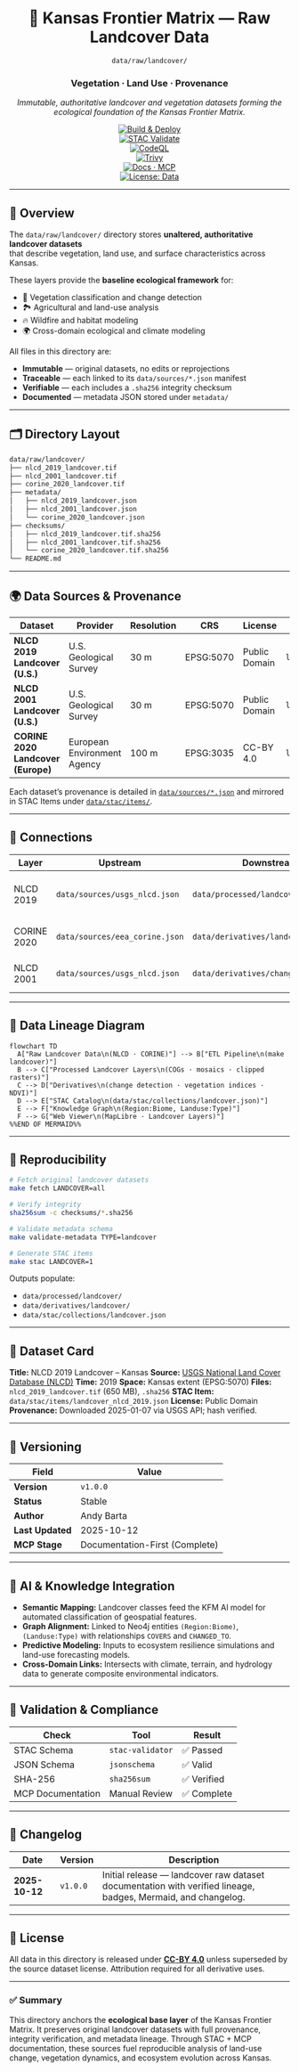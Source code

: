 <div align="center">

# 🌾 Kansas Frontier Matrix — Raw Landcover Data  
`data/raw/landcover/`

### **Vegetation · Land Use · Provenance**  
*Immutable, authoritative landcover and vegetation datasets forming the ecological foundation of the Kansas Frontier Matrix.*

[![Build & Deploy](https://github.com/bartytime4life/Kansas-Frontier-Matrix/actions/workflows/site.yml/badge.svg)](../../../.github/workflows/site.yml)  
[![STAC Validate](https://img.shields.io/badge/STAC-validate-teal)](../../../.github/workflows/stac-validate.yml)  
[![CodeQL](https://github.com/bartytime4life/Kansas-Frontier-Matrix/actions/workflows/codeql.yml/badge.svg)](../../../.github/workflows/codeql.yml)  
[![Trivy](https://github.com/bartytime4life/Kansas-Frontier-Matrix/actions/workflows/trivy.yml/badge.svg)](../../../.github/workflows/trivy.yml)  
[![Docs · MCP](https://img.shields.io/badge/Docs-MCP-blueviolet)](../../../docs/)  
[![License: Data](https://img.shields.io/badge/License-CC--BY%204.0-green)](../../../LICENSE)

</div>

---

## 📘 Overview

The `data/raw/landcover/` directory stores **unaltered, authoritative landcover datasets**  
that describe vegetation, land use, and surface characteristics across Kansas.  

These layers provide the **baseline ecological framework** for:
- 🌿 Vegetation classification and change detection  
- 🏞️ Agricultural and land-use analysis  
- 🔥 Wildfire and habitat modeling  
- 🌍 Cross-domain ecological and climate modeling  

All files in this directory are:
- **Immutable** — original datasets, no edits or reprojections  
- **Traceable** — each linked to its `data/sources/*.json` manifest  
- **Verifiable** — each includes a `.sha256` integrity checksum  
- **Documented** — metadata JSON stored under `metadata/`  

---

## 🗂️ Directory Layout

```bash
data/raw/landcover/
├── nlcd_2019_landcover.tif
├── nlcd_2001_landcover.tif
├── corine_2020_landcover.tif
├── metadata/
│   ├── nlcd_2019_landcover.json
│   ├── nlcd_2001_landcover.json
│   └── corine_2020_landcover.json
├── checksums/
│   ├── nlcd_2019_landcover.tif.sha256
│   ├── nlcd_2001_landcover.tif.sha256
│   └── corine_2020_landcover.tif.sha256
└── README.md
````

---

## 🌍 Data Sources & Provenance

| Dataset                            | Provider                    | Resolution | CRS       | License       | STAC ID                 |
| ---------------------------------- | --------------------------- | ---------- | --------- | ------------- | ----------------------- |
| **NLCD 2019 Landcover (U.S.)**     | U.S. Geological Survey      | 30 m       | EPSG:5070 | Public Domain | `landcover_nlcd_2019`   |
| **NLCD 2001 Landcover (U.S.)**     | U.S. Geological Survey      | 30 m       | EPSG:5070 | Public Domain | `landcover_nlcd_2001`   |
| **CORINE 2020 Landcover (Europe)** | European Environment Agency | 100 m      | EPSG:3035 | CC-BY 4.0     | `landcover_corine_2020` |

Each dataset’s provenance is detailed in
[`data/sources/*.json`](../../../data/sources/) and mirrored in STAC Items
under [`data/stac/items/`](../../../data/stac/items/).

---

## 🔗 Connections

| Layer       | Upstream                       | Downstream                           | Purpose                          |
| ----------- | ------------------------------ | ------------------------------------ | -------------------------------- |
| NLCD 2019   | `data/sources/usgs_nlcd.json`  | `data/processed/landcover/`          | Baseline vegetation and land-use |
| CORINE 2020 | `data/sources/eea_corine.json` | `data/derivatives/landcover/`        | Comparative European overlay     |
| NLCD 2001   | `data/sources/usgs_nlcd.json`  | `data/derivatives/change_detection/` | Land-use change analysis         |

---

## 🧭 Data Lineage Diagram

```mermaid
flowchart TD
  A["Raw Landcover Data\n(NLCD · CORINE)"] --> B["ETL Pipeline\n(make landcover)"]
  B --> C["Processed Landcover Layers\n(COGs · mosaics · clipped rasters)"]
  C --> D["Derivatives\n(change detection · vegetation indices · NDVI)"]
  D --> E["STAC Catalog\n(data/stac/collections/landcover.json)"]
  E --> F["Knowledge Graph\n(Region:Biome, Landuse:Type)"]
  F --> G["Web Viewer\n(MapLibre · Landcover Layers)"]
%%END OF MERMAID%%
```

---

## 🧪 Reproducibility

```bash
# Fetch original landcover datasets
make fetch LANDCOVER=all

# Verify integrity
sha256sum -c checksums/*.sha256

# Validate metadata schema
make validate-metadata TYPE=landcover

# Generate STAC items
make stac LANDCOVER=1
```

Outputs populate:

* `data/processed/landcover/`
* `data/derivatives/landcover/`
* `data/stac/collections/landcover.json`

---

## 🧾 Dataset Card

**Title:** NLCD 2019 Landcover – Kansas
**Source:** [USGS National Land Cover Database (NLCD)](https://www.usgs.gov/core-science-systems/land-change-science/nlcd)
**Time:** 2019
**Space:** Kansas extent (EPSG:5070)
**Files:** `nlcd_2019_landcover.tif` (650 MB), `.sha256`
**STAC Item:** `data/stac/items/landcover_nlcd_2019.json`
**License:** Public Domain
**Provenance:** Downloaded 2025-01-07 via USGS API; hash verified.

---

## 🧱 Versioning

| Field            | Value                          |
| ---------------- | ------------------------------ |
| **Version**      | `v1.0.0`                       |
| **Status**       | Stable                         |
| **Author**       | Andy Barta                     |
| **Last Updated** | 2025-10-12                     |
| **MCP Stage**    | Documentation-First (Complete) |

---

## 🧠 AI & Knowledge Integration

* **Semantic Mapping:** Landcover classes feed the KFM AI model for automated classification of geospatial features.
* **Graph Alignment:** Linked to Neo4j entities `(Region:Biome)`, `(Landuse:Type)` with relationships `COVERS` and `CHANGED_TO`.
* **Predictive Modeling:** Inputs to ecosystem resilience simulations and land-use forecasting models.
* **Cross-Domain Links:** Intersects with climate, terrain, and hydrology data to generate composite environmental indicators.

---

## 🧩 Validation & Compliance

| Check             | Tool             | Result     |
| ----------------- | ---------------- | ---------- |
| STAC Schema       | `stac-validator` | ✅ Passed   |
| JSON Schema       | `jsonschema`     | ✅ Valid    |
| SHA-256           | `sha256sum`      | ✅ Verified |
| MCP Documentation | Manual Review    | ✅ Complete |

---

## 🧩 Changelog

| Date           | Version  | Description                                                                                                  |
| -------------- | -------- | ------------------------------------------------------------------------------------------------------------ |
| **2025-10-12** | `v1.0.0` | Initial release — landcover raw dataset documentation with verified lineage, badges, Mermaid, and changelog. |

---

## 🪪 License

All data in this directory is released under **[CC-BY 4.0](https://creativecommons.org/licenses/by/4.0/)**
unless superseded by the source dataset license. Attribution required for all derivative uses.

---

### ✅ Summary

This directory anchors the **ecological base layer** of the Kansas Frontier Matrix.
It preserves original landcover datasets with full provenance, integrity verification,
and metadata lineage. Through STAC + MCP documentation, these sources fuel reproducible
analysis of land-use change, vegetation dynamics, and ecosystem evolution across Kansas.

```
